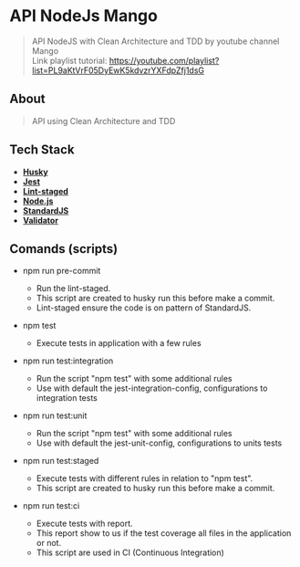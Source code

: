 # API NodeJs Mango

> API NodeJS with Clean Architecture and TDD by youtube channel Mango</br>
> Link playlist tutorial: https://youtube.com/playlist?list=PL9aKtVrF05DyEwK5kdvzrYXFdpZfj1dsG

## About

> API using Clean Architecture and TDD

## Tech Stack

- [**Husky**](https://www.npmjs.com/package/husky)
- [**Jest**](https://jestjs.io/pt-BR/)
- [**Lint-staged**](https://github.com/okonet/lint-staged)
- [**Node.js**](https://nodejs.org/en/)
- [**StandardJS**](https://standardjs.com)
- [**Validator**](https://www.npmjs.com/package/validator)

## Comands (scripts)

- npm run pre-commit
  - Run the lint-staged. 
  - This script are created to husky run this before make a commit.
  - Lint-staged ensure the code is on pattern of StandardJS.

- npm test
  - Execute tests in application with a few rules

- npm run test:integration
  - Run the script "npm test" with some additional rules
  - Use with default the jest-integration-config, configurations to integration tests

- npm run test:unit
  - Run the script "npm test" with some additional rules
  - Use with default the jest-unit-config, configurations to units tests

- npm run test:staged 
  - Execute tests with different rules in relation to "npm test".
  - This script are created to husky run this before make a commit.

- npm run test:ci
  - Execute tests with report.
  - This report show to us if the test coverage all files in the application or not.
  - This script are used in CI (Continuous Integration)